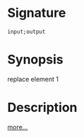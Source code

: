 # Signature
```vikid-signature
input;output
```

# Synopsis
replace element 1

# Description

[more...](https://en.wikipedia.org/wiki/Tuple)